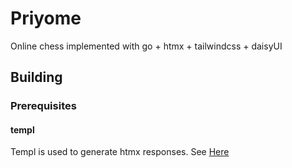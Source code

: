 # Priyome

Online chess implemented with go + htmx + tailwindcss + daisyUI

## Building

### Prerequisites

#### templ

Templ is used to generate htmx responses. See [Here](https://templ.guide/quick-start/installation)
